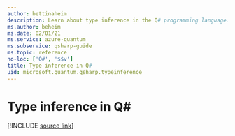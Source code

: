```yaml
---
author: bettinaheim
description: Learn about type inference in the Q# programming language.
ms.author: beheim
ms.date: 02/01/21
ms.service: azure-quantum
ms.subservice: qsharp-guide
ms.topic: reference
no-loc: ['Q#', '$$v']
title: Type inference in Q#
uid: microsoft.quantum.qsharp.typeinference
---
```


# Type inference in Q#

[!INCLUDE [source link](~/includes/qsharp-language/Specifications/Language/4_TypeSystem/TypeInference.md)]